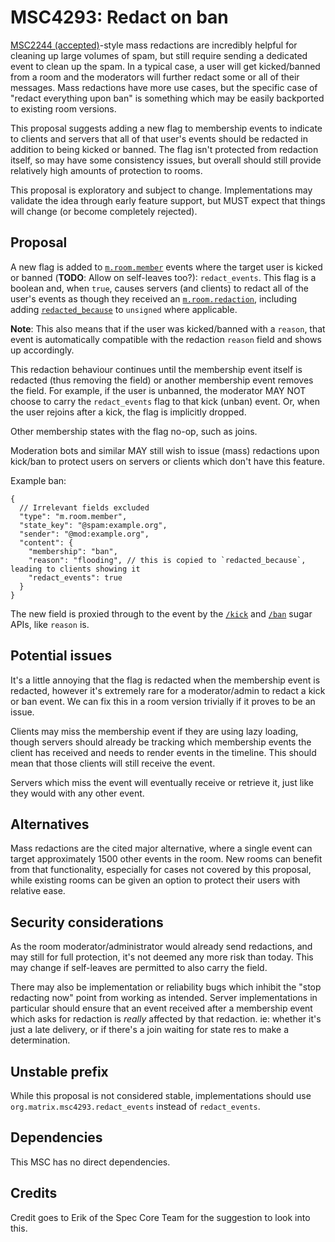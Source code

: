 # MSC4293: Redact on ban

[MSC2244 (accepted)](https://github.com/matrix-org/matrix-spec-proposals/blob/main/proposals/2244-mass-redactions.md)-style
mass redactions are incredibly helpful for cleaning up large volumes of spam, but still require sending
a dedicated event to clean up the spam. In a typical case, a user will get kicked/banned from a room
and the moderators will further redact some or all of their messages. Mass redactions have more use
cases, but the specific case of "redact everything upon ban" is something which may be easily backported
to existing room versions.

This proposal suggests adding a new flag to membership events to indicate to clients and servers that
all of that user's events should be redacted in addition to being kicked or banned. The flag isn't
protected from redaction itself, so may have some consistency issues, but overall should still provide
relatively high amounts of protection to rooms.

This proposal is exploratory and subject to change. Implementations may validate the idea through
early feature support, but MUST expect that things will change (or become completely rejected).

## Proposal

A new flag is added to [`m.room.member`](https://spec.matrix.org/v1.14/client-server-api/#mroommember)
events where the target user is kicked or banned (**TODO**: Allow on self-leaves too?): `redact_events`.
This flag is a boolean and, when `true`, causes servers (and clients) to redact all of the user's events
as though they received an [`m.room.redaction`](https://spec.matrix.org/v1.14/client-server-api/#mroomredaction),
including adding [`redacted_because`](https://spec.matrix.org/v1.14/client-server-api/#redactions) to
`unsigned` where applicable.

**Note**: This also means that if the user was kicked/banned with a `reason`, that event is automatically
compatible with the redaction `reason` field and shows up accordingly.

This redaction behaviour continues until the membership event itself is redacted (thus removing the
field) or another membership event removes the field. For example, if the user is unbanned, the moderator
MAY NOT choose to carry the `redact_events` flag to that kick (unban) event. Or, when the user rejoins
after a kick, the flag is implicitly dropped.

Other membership states with the flag no-op, such as joins.

Moderation bots and similar MAY still wish to issue (mass) redactions upon kick/ban to protect users
on servers or clients which don't have this feature.

Example ban:

```jsonc
{
  // Irrelevant fields excluded
  "type": "m.room.member",
  "state_key": "@spam:example.org",
  "sender": "@mod:example.org",
  "content": {
    "membership": "ban",
    "reason": "flooding", // this is copied to `redacted_because`, leading to clients showing it
    "redact_events": true
  }
}
```

The new field is proxied through to the event by the [`/kick`](https://spec.matrix.org/v1.14/client-server-api/#post_matrixclientv3roomsroomidkick)
and [`/ban`](https://spec.matrix.org/v1.14/client-server-api/#post_matrixclientv3roomsroomidban)
sugar APIs, like `reason` is.

## Potential issues

It's a little annoying that the flag is redacted when the membership event is redacted, however it's
extremely rare for a moderator/admin to redact a kick or ban event. We can fix this in a room version
trivially if it proves to be an issue.

Clients may miss the membership event if they are using lazy loading, though servers should already
be tracking which membership events the client has received and needs to render events in the timeline.
This should mean that those clients will still receive the event.

Servers which miss the event will eventually receive or retrieve it, just like they would with any
other event.

## Alternatives

Mass redactions are the cited major alternative, where a single event can target approximately 1500
other events in the room. New rooms can benefit from that functionality, especially for cases not
covered by this proposal, while existing rooms can be given an option to protect their users with
relative ease.

## Security considerations

As the room moderator/administrator would already send redactions, and may still for full protection,
it's not deemed any more risk than today. This may change if self-leaves are permitted to also carry
the field.

There may also be implementation or reliability bugs which inhibit the "stop redacting now" point
from working as intended. Server implementations in particular should ensure that an event received
after a membership event which asks for redaction is *really* affected by that redaction. ie: whether
it's just a late delivery, or if there's a join waiting for state res to make a determination.


## Unstable prefix

While this proposal is not considered stable, implementations should use `org.matrix.msc4293.redact_events`
instead of `redact_events`.

## Dependencies

This MSC has no direct dependencies.

## Credits

Credit goes to Erik of the Spec Core Team for the suggestion to look into this.
